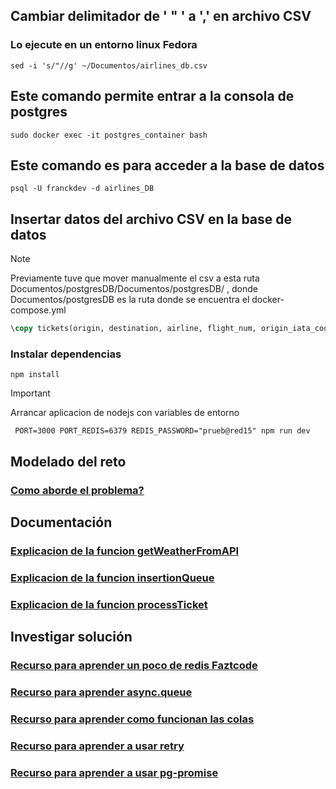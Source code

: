 
## Cambiar delimitador de ' " '  a  ',' en archivo CSV
### Lo ejecute en un entorno linux Fedora
```
sed -i 's/"//g' ~/Documentos/airlines_db.csv
```
## Este comando permite entrar a la consola de postgres
```
sudo docker exec -it postgres_container bash
```
## Este comando es para acceder a la base de datos
```
psql -U franckdev -d airlines_DB

```
##  Insertar datos del archivo CSV en la base de datos
> [!NOTE] 
> Previamente tuve que mover manualmente el csv a esta ruta Documentos/postgresDB/Documentos/postgresDB/ , donde Documentos/postgresDB es la ruta donde se encuentra el docker-compose.yml
```sql
\copy tickets(origin, destination, airline, flight_num, origin_iata_code, origin_name, origin_latitude, origin_longitude, destination_iata_code, destination_name, destination_latitude, destination_longitude) FROM '/var/lib/postgresql/data/airlines_db.csv' DELIMITER ',' CSV HEADER;

```
### Instalar dependencias
```
npm install
```

> [!IMPORTANT]
> Arrancar aplicacion de nodejs con variables de entorno
```
 PORT=3000 PORT_REDIS=6379 REDIS_PASSWORD="prueb@red15" npm run dev
 ```
## Modelado del reto
### [Como aborde el problema?](docs/comolleguealasolucion.md)

## Documentación

### [Explicacion de la funcion getWeatherFromAPI](docs/getWeatherFromAPI.md)
### [Explicacion de la funcion insertionQueue](docs/insertionQueue.md)
### [Explicacion de la funcion processTicket](docs/processTicket.md)

## Investigar solución
### [Recurso para aprender un poco de redis Faztcode](https://youtu.be/QUmM8jdviLg?si=DcpHYT0O4_HT5EEA)
### [Recurso para aprender async.queue](https://youtu.be/WXF8RxqhP_c?si=31XxyJ0SiWC4peoO)
### [Recurso para aprender como funcionan las colas ](https://youtu.be/VP61sxajsgo?si=VsCEagX2CHpjC7sJ)
### [Recurso para aprender a usar retry](https://youtu.be/fYZfFdbr8mc?si=GL7rs1_P_GL0aLAz)
### [Recurso para aprender a usar pg-promise](https://www.npmjs.com/package/pg-promise#documentation)
